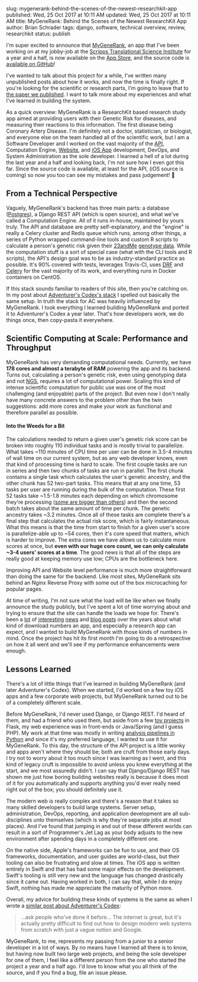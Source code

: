 slug: mygenerank-behind-the-scenes-of-the-newest-researchkit-app
published: Wed, 25 Oct 2017 at 10:11 AM
updated: Wed, 25 Oct 2017 at 10:11 AM
title: MyGeneRank: Behind the Scenes of the Newest ResearchKit App
author: Brian Schrader
tags: django, software, technical overview, review, researchkit
status: publish


I'm super excited to announce that [MyGeneRank][mgr], an app that I've been working on at my jobby-job at the [Scripps Translational Science Institute][stsi] for a year and a half, is now available on the [App Store][itunes], and the source code is [available on GitHub][api]!

I've wanted to talk about this project for a while, I've written many unpublished posts about how it works, and now the time is finally right. If you're looking for the scientific or research parts, I'm going to leave that to [the paper we published][paper]. I want to talk more about my experiences and what I've learned in building the system.

As a quick overview: MyGeneRank is a ResearchKit based research study app aimed at providing users with their Genetic Risk for diseases, and measuring their reactions to this information. The first disease being Coronary Artery Disease. I'm definitely not a doctor, statistician, or biologist, and everyone else on the team handled all of the scientific work, but I am a Software Developer and I worked on the vast majority of the [API][api], Computation Engine, [Website][mgr], and [iOS App][itunes] development, DevOps, and System Administration as the sole developer. I learned a hell of a lot during the last year and a half and looking back, I'm not sure how I even got this far. Since the source code is available, at least for the API, (iOS source is coming) so now you too can see my mistakes and pass judgement! 🎉


## From a Technical Perspective

Vaguely, MyGeneRank's backend has three main parts: a database ([Postgres][pgt]), a Django REST API (which is open source), and what we've called a Computation Engine. All of it runs in-house, maintained by yours truly. The API and database are pretty self-explanatory, and the "engine" is really a Celery cluster and Redis queue which runs, among other things, a series of Python wrapped command-line tools and custom R scripts to calculate a person's genetic risk given their [23andMe][23andMe] [genotype data][23andMe-api]. While the computation stuff is a sort of special case (what with the CLI tools and R scripts), the API's design goal was to be as industry-standard practice as possible. It's 90% covered with tests, leverages Travis-CI, uses [DRF][drf] and [Celery][cel] for the vast majority of its work, and everything runs in Docker containers on CentOS.

If this stack sounds familiar to readers of this site, then you're catching on. In my post about [Adventurer's Codex's stack][ac] I spelled out basically the same setup. In truth the stack for AC was heavily influenced by MyGeneRank. I took everything I learned building MyGeneRank and ported it to Adventurer's Codex a year later. That's how developers work, we do things once, then copy-pasta it everywhere.


## Scientific Computing at Scale: Performance and Throughput

MyGeneRank has very demanding computational needs. Currently, we have **178 cores and almost a terabyte of RAM** powering the app and its backend. Turns out, calculating a person's genetic risk, even using genotyping data and not [NGS][ngs], requires a lot of computational power. Scaling this kind of intense scientific computation for public use was one of the most challenging (and enjoyable) parts of the project. But even now I don't really have many concrete answers to the problem other than the twin suggestions: add more cores and make your work as functional and therefore parallel as possible.


#### Into the Weeds for a Bit

The calculations needed to return a given user's genetic risk score can be broken into roughly 110 individual tasks and is mostly trivial to parallelize. What takes ~110 minutes of CPU time per user can be done in 3.5-4 minutes of wall time on our current system, but as any web developer knows, even that kind of processing time is hard to scale. The first couple tasks are run in series and then two chunks of tasks are run in parallel. The first chunk contains a single task which calculates the user's genetic ancestry, and the other chunk has 52 two-part tasks. This means that at any one time, 53 tasks per user are running during the bulk of the computation. These first 52 tasks take ~1.5-1.8 minutes each depending on which chromosome they're processing ([some are bigger than others][smiths]) and then the second batch takes about the same amount of time per chunk. The genetic ancestry takes ~3.2 minutes. Once all of these tasks are complete there's a final step that calculates the actual risk score, which is fairly instantaneous. What this means is that the time from start to finish for a given user's score is parallelize-able up to ~54 cores, then it's core speed that matters, which is harder to improve. The extra cores we have allows us to calculate more scores at once, but **even with our huge core count, we can only calculate ~3-4 users' scores at a time**. The good news is that all of the steps are really good at keeping memory use low; CPUs are the bottleneck here.

Improving API and Website level performance is much more straightforward than doing the same for the backend. Like most sites, MyGeneRank sits behind an Nginx Reverse Proxy with some out of the box microcaching for popular pages.

At time of writing, I'm not sure what the load will be like when we finally announce the study publicly, but I've spent a lot of time worrying about and trying to ensure that the site can handle the loads we hope for. There's been a [lot][t-1] of [interesting][t-2] [news][t-4] and [blog posts][t-3] over the years about what kind of download numbers an app, and especially a research app can expect, and I wanted to build MyGeneRank with those kinds of numbers in mind. Once the project has hit its first month I'm going to do a retrospective on how it all went and we'll see if my performance enhancements were enough.


## Lessons Learned

There's a lot of little things that I've learned in building MyGeneRank (and later Adventurer's Codex). When we started, I'd worked on a few toy iOS apps and  a few corporate web projects, but MyGeneRank turned out to be of a completely different scale.

Before MyGeneRank, I'd never used Django, or Django REST. I'd heard of them, and had a friend who used them, but aside from a few [toy projects][coffee] in Flask, my web experience was in front-ends or Java/Spring (and I guess PHP). My work at that time was mostly in writing [analysis pipelines in Python][metapipe] and since it's my preferred language, I wanted to use it for MyGeneRank. To this day, the structure of the API project is a little wonky and apps aren't where they should be; both are cruft from those early days. I try not to worry about it too much since I was learning as I went, and this kind of legacy cruft is impossible to avoid unless you knew everything at the start, and we most assuredly didn't. I can say that Django/Django REST has shown me just how boring building websites really is because it does most of it for you automatically and supports anything you'd ever really need right out of the box; you should definitely use it.

The modern web is really complex and there's a reason that it takes so many skilled developers to build large systems. Server setup, administration, DevOps, reporting, and application development are all sub-disciplines unto themselves (which is why they're separate jobs at most places). And I've found that jumping in and out of these different worlds can result in a sort of Programmer's Jet Lag as your body adjusts to the new environment after spending days in a completely different one.

On the native side, Apple's frameworks can be fun to use, and their OS frameworks, documentation, and user guides are world-class, but their tooling can also be frustrating and slow at times. The iOS app is written entirely in Swift and that has had some major effects on the development. Swift's tooling is still very new and the language has changed drastically since it came out. Having worked in both, I can say that, while I do enjoy Swift, nothing has made me appreciate the maturity of Python more.

Overall, my advice for building these kinds of systems is the same as when I wrote a [similar post about Adventurer's Codex][ac-1]:

> ...ask people who've done it before... The internet is great, but it's actually pretty difficult to find out how to design modern web systems from scratch with just a vague notion and Google.

MyGeneRank, to me, represents my passing from a junior to a senior developer in a lot of ways. By no means have I learned all there is to know, but having now built two large web projects, and being the  sole developer for one of them, I feel like a different person from the one who started the project a year and a half ago. I'd love to know what you all think of the source, and if you find a bug, file an issue please.


[mgr]: https://mygenerank.scripps.edu
[api]: https://github.com/TorkamaniLab/mygenerank-api
[stsi]: https://www.stsiweb.org
[paper]: http://www.biorxiv.org/content/early/2017/01/19/101519
[pgt]: https://twitter.com/tonymillion/status/417213069572714496
[drf]: http://www.django-rest-framework.org
[ac]: /archive/adventurers-codex-the-stack/
[cel]: http://docs.celeryproject.org/en/latest/index.html
[ac-1]: /archive/adventurers-codex-behind-the-curtain/
[coffee]: https://github.com/HyperTextCoffeePot/HyperTextCoffeePot
[metapipe]: https://github.com/TorkamaniLab/metapipe#metapipe
[ngs]: https://www.illumina.com/science/technology/next-generation-sequencing.html
[t-1]: https://www.macworld.com/article/2895941/stanfords-researchkit-app-gained-more-users-in-24-hours-than-most-medical-studies-find-in-a-year.html
[t-2]: https://www.fastcompany.com/3058125/in-its-first-year-has-apples-researchkit-revolutionized-medical-research
[t-3]: https://stories.appbot.co/how-i-got-2-3m-app-downloads-without-spending-a-cent-on-marketing-f4823b6bc779
[t-4]: http://parkinsonsnewstoday.com/2016/03/28/parkinsons-mpower-app-celebrates-milestone-12000-registered-users-upgrade-apple-product-launch/
[smiths]: https://www.youtube.com/watch?v=C906lbkcYug
[23andMe]: https://www.23andme.com
[23andMe-api]: https://api.23andme.com/docs/reference/
[itunes]: TODO

